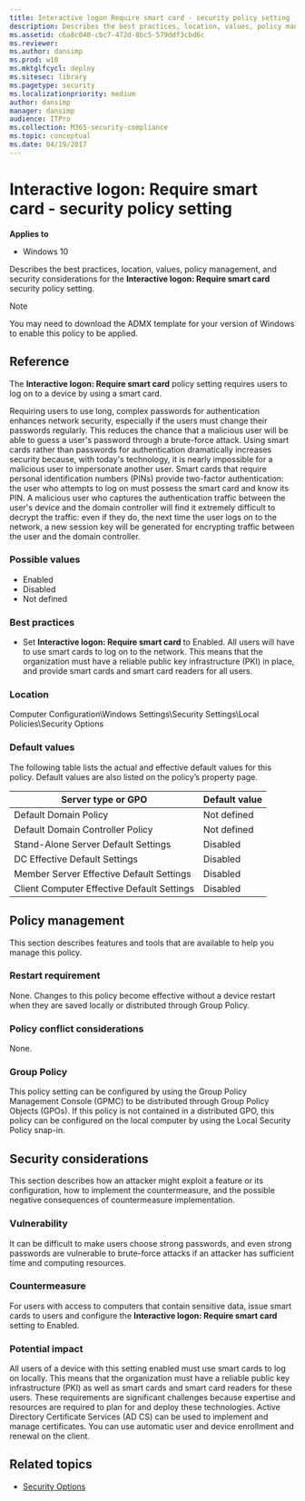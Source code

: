 ```yaml
---
title: Interactive logon Require smart card - security policy setting (Windows 10)
description: Describes the best practices, location, values, policy management and security considerations for the Interactive logon Require smart card security policy setting.
ms.assetid: c6a8c040-cbc7-472d-8bc5-579ddf3cbd6c
ms.reviewer:
ms.author: dansimp
ms.prod: w10
ms.mktglfcycl: deploy
ms.sitesec: library
ms.pagetype: security
ms.localizationpriority: medium
author: dansimp
manager: dansimp
audience: ITPro
ms.collection: M365-security-compliance
ms.topic: conceptual
ms.date: 04/19/2017
---
```


# Interactive logon: Require smart card - security policy setting

**Applies to**
-   Windows 10

Describes the best practices, location, values, policy management, and security considerations for the **Interactive logon: Require smart card** security policy setting.

> [!NOTE]
> You may need to download the ADMX template for your version of Windows to enable this policy to be applied. 

## Reference

The **Interactive logon: Require smart card** policy setting requires users to log on to a device by using a smart card.

Requiring users to use long, complex passwords for authentication enhances network security, especially if the users must change their passwords regularly. This reduces the chance that a malicious user will be able to guess a user's password through a brute-force attack. Using smart cards rather than passwords for authentication dramatically increases security because, with today's technology, it is nearly impossible for a malicious user to impersonate another user. Smart cards that require personal identification numbers (PINs) provide two-factor authentication: the user who attempts to log on must possess the smart card and know its PIN. A malicious user who captures the authentication traffic between the user's device and the domain controller will find it extremely difficult to decrypt the traffic: even if they do, the next time the user logs on to the network, a new session key will be generated for encrypting traffic between the user and the domain controller.

### Possible values

-   Enabled
-   Disabled
-   Not defined

### Best practices

-   Set **Interactive logon: Require smart card** to Enabled. All users will have to use smart cards to log on to the network. This means that the organization must have a reliable public key infrastructure (PKI) in place, and provide smart cards and smart card readers for all users.

### Location

Computer Configuration\\Windows Settings\\Security Settings\\Local Policies\\Security Options

### Default values

The following table lists the actual and effective default values for this policy. Default values are also listed on the policy’s property page.

| Server type or GPO | Default value |
| - | - |
| Default Domain Policy| Not defined|
| Default Domain Controller Policy | Not defined|
| Stand-Alone Server Default Settings | Disabled|
| DC Effective Default Settings | Disabled|
| Member Server Effective Default Settings | Disabled|
| Client Computer Effective Default Settings | Disabled|

## Policy management

This section describes features and tools that are available to help you manage this policy.

### Restart requirement

None. Changes to this policy become effective without a device restart when they are saved locally or distributed through Group Policy.

### Policy conflict considerations

None.

### Group Policy

This policy setting can be configured by using the Group Policy Management Console (GPMC) to be distributed through Group Policy Objects (GPOs). If this policy is not contained in a distributed GPO, this policy can be configured on the local computer by using the Local Security Policy snap-in.

## Security considerations

This section describes how an attacker might exploit a feature or its configuration, how to implement the countermeasure, and the possible negative consequences of countermeasure implementation.

### Vulnerability

It can be difficult to make users choose strong passwords, and even strong passwords are vulnerable to brute-force attacks if an attacker has sufficient time and computing resources.

### Countermeasure

For users with access to computers that contain sensitive data, issue smart cards to users and configure the **Interactive logon: Require smart card** setting to Enabled.

### Potential impact

All users of a device with this setting enabled must use smart cards to log on locally. This means that the organization must have a reliable public key infrastructure (PKI) as well as smart cards and smart card readers for these users. These requirements are significant challenges because
expertise and resources are required to plan for and deploy these technologies. Active Directory Certificate Services (AD CS) can be used to implement and manage certificates. You can use automatic user and device enrollment and renewal on the client.

## Related topics

- [Security Options](security-options.md)
